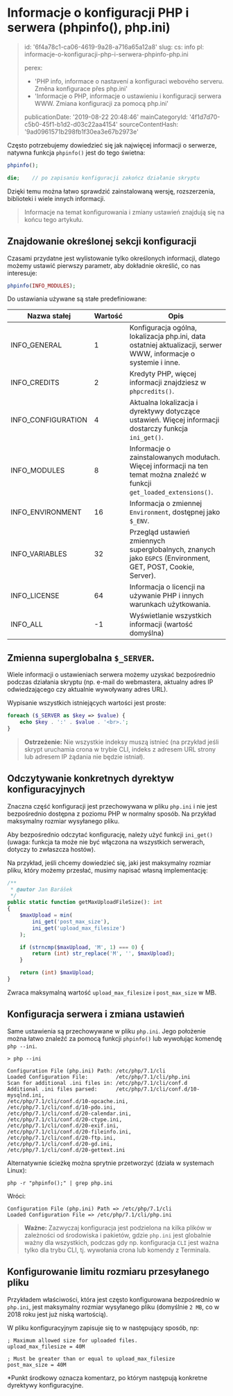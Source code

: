 Informacje o konfiguracji PHP i serwera (phpinfo(), php.ini)
============================================================

> id: '6f4a78c1-ca06-4619-9a28-a716a65a12a8'
> slug:
> 	cs: info
> 	pl: informacje-o-konfiguracji-php-i-serwera-phpinfo-php.ini
> 
> perex:
> 	- 'PHP info, informace o nastavení a konfiguraci webového serveru. Změna konfigurace přes php.ini'
> 	- 'Informacje o PHP, informacje o ustawieniu i konfiguracji serwera WWW. Zmiana konfiguracji za pomocą php.ini'
> 
> publicationDate: '2019-08-22 20:48:46'
> mainCategoryId: '4f1d7d70-c5b0-45f1-b1d2-d03c22aa4154'
> sourceContentHash: '9ad0961571b298fb1f30ea3e67b2973e'

Często potrzebujemy dowiedzieć się jak najwięcej informacji o serwerze, natywna funkcja `phpinfo()` jest do tego świetna:

```php
phpinfo();

die;	// po zapisaniu konfiguracji zakończ działanie skryptu
```

Dzięki temu można łatwo sprawdzić zainstalowaną wersję, rozszerzenia, biblioteki i wiele innych informacji.

> Informacje na temat konfigurowania i zmiany ustawień znajdują się na końcu tego artykułu.

Znajdowanie określonej sekcji konfiguracji
-------------------------------------

Czasami przydatne jest wylistowanie tylko określonych informacji, dlatego możemy ustawić pierwszy parametr, aby dokładnie określić, co nas interesuje:

```php
phpinfo(INFO_MODULES);
```

Do ustawiania używane są stałe predefiniowane:

| Nazwa stałej | Wartość | Opis
|-------------------|-----------|------
| INFO_GENERAL | 1 | Konfiguracja ogólna, lokalizacja php.ini, data ostatniej aktualizacji, serwer WWW, informacje o systemie i inne.
| INFO_CREDITS | 2 | Kredyty PHP, więcej informacji znajdziesz w `phpcredits()`.
| INFO_CONFIGURATION| 4 | Aktualna lokalizacja i dyrektywy dotyczące ustawień. Więcej informacji dostarczy funkcja `ini_get()`.
| INFO_MODULES | 8 | Informacje o zainstalowanych modułach. Więcej informacji na ten temat można znaleźć w funkcji `get_loaded_extensions()`.
| INFO_ENVIRONMENT | 16 | Informacja o zmiennej `Environment`, dostępnej jako `$_ENV`.
| INFO_VARIABLES | 32 | Przegląd ustawień zmiennych superglobalnych, znanych jako `EGPCS` (Environment, GET, POST, Cookie, Server).
| INFO_LICENSE | 64 | Informacja o licencji na używanie PHP i innych warunkach użytkowania.
| INFO_ALL | -1 | Wyświetlanie wszystkich informacji (wartość domyślna)

Zmienna superglobalna `$_SERVER`.
---------------------------------

Wiele informacji o ustawieniach serwera możemy uzyskać bezpośrednio podczas działania skryptu (np. e-mail do webmastera, aktualny adres IP odwiedzającego czy aktualnie wywoływany adres URL).

Wypisanie wszystkich istniejących wartości jest proste:

```php
foreach ($_SERVER as $key => $value) {
    echo $key . ':' . $value . '<br>.';
}
```

> **Ostrzeżenie:** Nie wszystkie indeksy muszą istnieć (na przykład jeśli skrypt uruchamia crona w trybie CLI, indeks z adresem URL strony lub adresem IP żądania nie będzie istniał).

Odczytywanie konkretnych dyrektyw konfiguracyjnych
-----------------------------------------

Znaczna część konfiguracji jest przechowywana w pliku `php.ini` i nie jest bezpośrednio dostępna z poziomu PHP w normalny sposób. Na przykład maksymalny rozmiar wysyłanego pliku.

Aby bezpośrednio odczytać konfigurację, należy użyć funkcji `ini_get()` (uwaga: funkcja ta może nie być włączona na wszystkich serwerach, dotyczy to zwłaszcza hostów).

Na przykład, jeśli chcemy dowiedzieć się, jaki jest maksymalny rozmiar pliku, który możemy przesłać, musimy napisać własną implementację:

```php
/**
 * @autor Jan Barášek
 */
public static function getMaxUploadFileSize(): int
{
    $maxUpload = min(
        ini_get('post_max_size'),
        ini_get('upload_max_filesize')
    );

    if (strncmp($maxUpload, 'M', 1) === 0) {
        return (int) str_replace('M', '', $maxUpload);
    }

    return (int) $maxUpload;
}
```

Zwraca maksymalną wartość `upload_max_filesize` i `post_max_size` w MB.

Konfiguracja serwera i zmiana ustawień
-------------------------------------

Same ustawienia są przechowywane w pliku `php.ini`. Jego położenie można łatwo znaleźć za pomocą funkcji `phpinfo()` lub wywołując komendę `php --ini`.

```shell
> php --ini

Configuration File (php.ini) Path: /etc/php/7.1/cli
Loaded Configuration File:         /etc/php/7.1/cli/php.ini
Scan for additional .ini files in: /etc/php/7.1/cli/conf.d
Additional .ini files parsed:      /etc/php/7.1/cli/conf.d/10-mysqlnd.ini,
/etc/php/7.1/cli/conf.d/10-opcache.ini,
/etc/php/7.1/cli/conf.d/10-pdo.ini,
/etc/php/7.1/cli/conf.d/20-calendar.ini,
/etc/php/7.1/cli/conf.d/20-ctype.ini,
/etc/php/7.1/cli/conf.d/20-exif.ini,
/etc/php/7.1/cli/conf.d/20-fileinfo.ini,
/etc/php/7.1/cli/conf.d/20-ftp.ini,
/etc/php/7.1/cli/conf.d/20-gd.ini,
/etc/php/7.1/cli/conf.d/20-gettext.ini
```

Alternatywnie ścieżkę można sprytnie przetworzyć (działa w systemach Linux):

```shell
php -r "phpinfo();" | grep php.ini
```

Wróci:

```shell
Configuration File (php.ini) Path => /etc/php/7.1/cli
Loaded Configuration File => /etc/php/7.1/cli/php.ini
```

> **Ważne:** Zazwyczaj konfiguracja jest podzielona na kilka plików w zależności od środowiska i pakietów, gdzie `php.ini` jest globalnie ważny dla wszystkich, podczas gdy np. konfiguracja `CLI` jest ważna tylko dla trybu CLI, tj. wywołania crona lub komendy z Terminala.

Konfigurowanie limitu rozmiaru przesyłanego pliku
----------------------------------------------

Przykładem właściwości, która jest często konfigurowana bezpośrednio w `php.ini`, jest maksymalny rozmiar wysyłanego pliku (domyślnie `2 MB`, co w 2018 roku jest już niską wartością).

W pliku konfiguracyjnym zapisuje się to w następujący sposób, np:

```shell
; Maximum allowed size for uploaded files.
upload_max_filesize = 40M

; Must be greater than or equal to upload_max_filesize
post_max_size = 40M
```

*Punkt środkowy oznacza komentarz, po którym następują konkretne dyrektywy konfiguracyjne.
